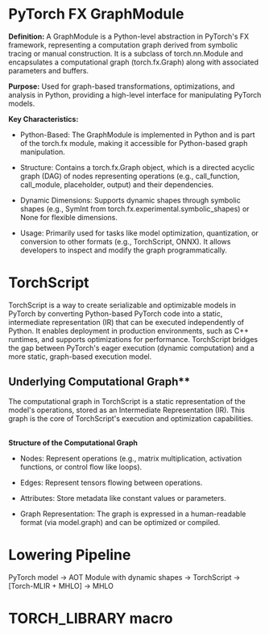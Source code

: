 # PyTorch FX GraphModule
**Definition:** A GraphModule is a Python-level abstraction in PyTorch's FX framework, representing a computation graph derived from symbolic tracing or manual construction. It is a subclass of torch.nn.Module and encapsulates a computational graph (torch.fx.Graph) along with associated parameters and buffers.

**Purpose:** Used for graph-based transformations, optimizations, and analysis in Python, providing a high-level interface for manipulating PyTorch models.

**Key Characteristics:**<br/>
- Python-Based: The GraphModule is implemented in Python and is part of the torch.fx module, making it accessible for Python-based graph manipulation.

- Structure: Contains a torch.fx.Graph object, which is a directed acyclic graph (DAG) of nodes representing operations (e.g., call_function, call_module, placeholder, output) and their dependencies.

- Dynamic Dimensions: Supports dynamic shapes through symbolic shapes (e.g., SymInt from torch.fx.experimental.symbolic_shapes) or None for flexible dimensions.

- Usage: Primarily used for tasks like model optimization, quantization, or conversion to other formats (e.g., TorchScript, ONNX). It allows developers to inspect and modify the graph programmatically.

# TorchScript
TorchScript is a way to create serializable and optimizable models in PyTorch by converting Python-based PyTorch code into a static, intermediate representation (IR) that can be executed independently of Python. It enables deployment in production environments, such as C++ runtimes, and supports optimizations for performance. TorchScript bridges the gap between PyTorch's eager execution (dynamic computation) and a more static, graph-based execution model.

## Underlying Computational Graph**
The computational graph in TorchScript is a static representation of the model's operations, stored as an Intermediate Representation (IR). This graph is the core of TorchScript's execution and optimization capabilities.<br/><br/>

**Structure of the Computational Graph**
- Nodes: Represent operations (e.g., matrix multiplication, activation functions, or control flow like loops).

- Edges: Represent tensors flowing between operations.

- Attributes: Store metadata like constant values or parameters.

- Graph Representation: The graph is expressed in a human-readable format (via model.graph) and can be optimized or compiled.


# Lowering Pipeline
PyTorch model -> AOT Module with dynamic shapes -> TorchScript -> [Torch-MLIR + MHLO] -> MHLO

# TORCH_LIBRARY macro
